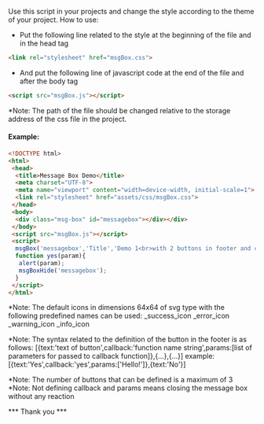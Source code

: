 Use this script in your projects and change the style according to the theme of your project.
How to use:
- Put the following line related to the style at the beginning of the file and in the head tag
```HTML
<link rel="stylesheet" href="msgBox.css">
```

- And put the following line of javascript code at the end of the file and after the body tag
```HTML
<script src="msgBox.js"></script>
```

*Note: The path of the file should be changed relative to the storage address of the css file in the project.

#### Example:
```HTML
<!DOCTYPE html>
<html>
 <head>
  <title>Message Box Demo</title>
  <meta charset="UTF-8">
  <meta name="viewport" content="width=device-width, initial-scale=1">
  <link rel="stylesheet" href="assets/css/msgBox.css">
 </head>
 <body>
  <div class="msg-box" id="messagebox"></div></div>
 </body>
 <script src="msgBox.js"></script>
 <script>
  msgBox('messagebox','Title','Demo 1<br>with 2 buttons in footer and callback function',[{text:'Yes',callback:'yes',param:['Hello!' ]},{text:'No'}],_success_icon,0);
  function yes(param){
   alert(param);
   msgBoxHide('messagebox');
  }
 </script>
</html>
```

*Note: The default icons in dimensions 64x64 of svg type with the following predefined names can be used:
_success_icon
_error_icon
_warning_icon
_info_icon

*Note: The syntax related to the definition of the button in the footer is as follows:
[{text:'text of button',callback:'function name string',params:[list of parameters for passed to callback function]},{...},{...}]
example:
[{text:'Yes',callback:'yes',params:['Hello!']},{text:'No'}]

*Note: The number of buttons that can be defined is a maximum of 3
*Note: Not defining callback and params means closing the message box without any reaction

*** Thank you ***
